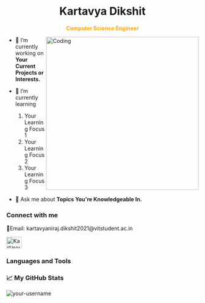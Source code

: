 <h1 align="center">Kartavya Dikshit</h1>
<p align="center" style="color: orange;"><strong>Computer Science Engineer</strong></p>

<img align="right" alt="Coding" width="400" src="URL_TO_YOUR_PROFILE_IMAGE">

- 🔭 I’m currently working on **Your Current Projects or Interests.**

- 🌱 I’m currently learning
    1) Your Learning Focus 1
    2) Your Learning Focus 2
    3) Your Learning Focus 3

- 🤔 Ask me about **Topics You're Knowledgeable In.**

<h3 align="left">Connect with me</h3>
<p align="left">
<p>📧Email: kartavyaniraj.dikshit2021@vitstudent.ac.in</p>
<a href="https://www.linkedin.com/in/kartavya-dikshit/" target="blank"><img align="center" src="https://raw.githubusercontent.com/rahuldkjain/github-profile-readme-generator/master/src/images/icons/Social/linked-in-alt.svg" alt="Kartavya Dikshit's LinkedIn Profile" height="30" width="40" /></a>
<!-- Add other social media links as needed -->
</p>

<h3 align="left">Languages and Tools</h3>
<p align="left">
<!-- Add icons and links to your favorite languages and tools -->
</p>

<h3 align="left">📈 My GitHub Stats</h3>
<p><img align="center" src="https://github-readme-streak-stats.herokuapp.com/?user=your-username" alt="your-username" /></p>
